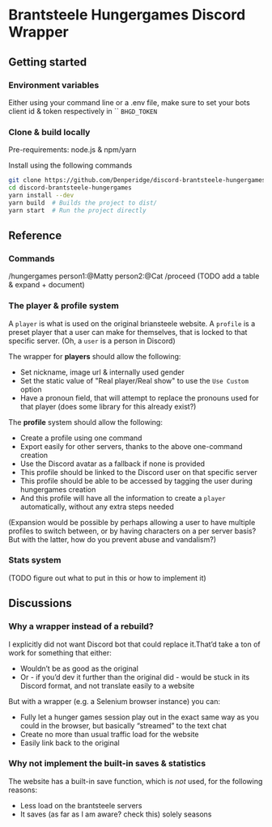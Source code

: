 # Brantsteele Hungergames Discord Wrapper

## Getting started

### Environment variables
Either using your command line or a .env file, make sure to set your bots client id & token respectively in `` `BHGD_TOKEN`

### Clone & build locally
Pre-requirements: node.js & npm/yarn

Install using the following commands
```bash
git clone https://github.com/Denperidge/discord-brantsteele-hungergames.git
cd discord-brantsteele-hungergames
yarn install --dev
yarn build  # Builds the project to dist/
yarn start  # Run the project directly
```

## Reference
### Commands
/hungergames person1:@Matty person2:@Cat
/proceed
(TODO add a table & expand + document)

### The player & profile system
A `player` is what is used on the original briansteele website. A `profile` is a preset player that a user can make for themselves, that is locked to that specific server. (Oh, a `user` is a person in Discord)

The wrapper for **players** should allow the following:
- Set nickname, image url & internally used gender 
- Set the static value of "Real player/Real show" to use the `Use Custom` option
- Have a pronoun field, that will attempt to replace the pronouns used for that player (does some library for this already exist?)

The **profile** system should allow the following:
- Create a profile using one command
- Export easily for other servers, thanks to the above one-command creation
- Use the Discord avatar as a fallback if none is provided
- This profile should be linked to the Discord user on that specific server
- This profile should be able to be accessed by tagging the user during hungergames creation
- And this profile will have all the information to create a `player` automatically, without any extra steps needed


(Expansion would be possible by perhaps allowing a user to have multiple profiles to switch between, or by having characters on a per server basis? But with the latter, how do you prevent abuse and vandalism?)


### Stats system
(TODO figure out what to put in this or how to implement it)

## Discussions
### Why a wrapper instead of a rebuild?
I explicitly did not want Discord bot that could replace it.That’d take a ton of work for something that either:
- Wouldn’t be as good as the original
- Or - if you’d dev it further than the original did - would be stuck in its Discord format, and not translate easily to a website

But with a wrapper (e.g. a Selenium browser instance) you can:
- Fully let a hunger games session play out in the exact same way as you could in the browser, but basically “streamed” to the text chat
- Create no more than usual traffic load for the website
- Easily link back to the original

### Why not implement the built-in saves & statistics
The website has a built-in save function, which is *not* used, for the following reasons:
- Less load on the brantsteele servers
- It saves (as far as I am aware? check this) solely seasons

